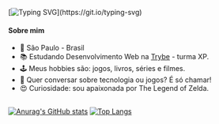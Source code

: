 [![Typing SVG](https://readme-typing-svg.herokuapp.com?color=%23F78ACE&lines=Ol%C3%A1!+Eu+sou+a+Tata+(Tabata+Souto);%C3%89+um+prazer+te+conhecer!)](https://git.io/typing-svg)

<h4>
  Sobre mim
</h4>

- 🏡  São Paulo - Brasil
- 📚  Estudando Desenvolvimento Web na [Trybe](https://www.betrybe.com/) - turma XP.
- 🕹️  Meus hobbies são: jogos, livros, séries e filmes.
- 💬  Quer conversar sobre tecnologia ou jogos? É só chamar!
- 😍  Curiosidade: sou apaixonada por The Legend of Zelda.

##

[![Anurag's GitHub stats](https://github-readme-stats.vercel.app/api?username=tabatasouto&theme=dracula&show_icons=true)](https://github.com/anuraghazra/github-readme-stats)
[![Top Langs](https://github-readme-stats.vercel.app/api/top-langs/?username=tabatasouto&layout=compact&theme=dracula)](https://github.com/anuraghazra/github-readme-stats)

